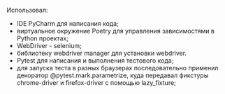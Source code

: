 Использовал:

- IDE PyCharm для написания кода;
- виртуальное окружение Poetry для управления зависимостями в Python проектах;
- WebDriver - selenium;
- библиотеку webdriver manager для установки webdriver.
- Pytest для написания и выполнения тестового кода;
- для запуска теста в разных браузерах последовательно применил декоратор @pytest.mark.parametrize, куда передавал фикстуры chrome-driver и firefox-driver с помощью lazy_fixture;

